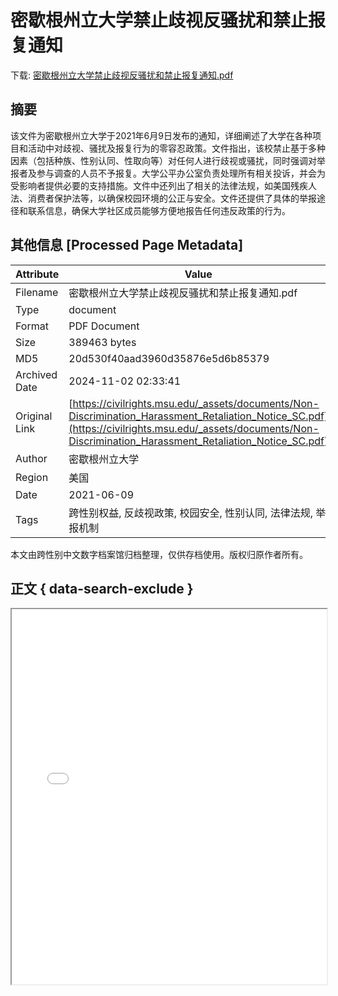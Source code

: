 # 密歇根州立大学禁止歧视反骚扰和禁止报复通知

<!-- tcd_download_link -->
下载: <a href="密歇根州立大学禁止歧视反骚扰和禁止报复通知.pdf" download>密歇根州立大学禁止歧视反骚扰和禁止报复通知.pdf</a>
<!-- tcd_download_link_end -->

## 摘要

<!-- tcd_abstract -->
该文件为密歇根州立大学于2021年6月9日发布的通知，详细阐述了大学在各种项目和活动中对歧视、骚扰及报复行为的零容忍政策。文件指出，该校禁止基于多种因素（包括种族、性别认同、性取向等）对任何人进行歧视或骚扰，同时强调对举报者及参与调查的人员不予报复。大学公平办公室负责处理所有相关投诉，并会为受影响者提供必要的支持措施。文件中还列出了相关的法律法规，如美国残疾人法、消费者保护法等，以确保校园环境的公正与安全。文件还提供了具体的举报途径和联系信息，确保大学社区成员能够方便地报告任何违反政策的行为。

<!-- tcd_abstract_end -->

## 其他信息 [Processed Page Metadata]

| Attribute       | Value                                  |
|-----------------|----------------------------------------|
| Filename        | 密歇根州立大学禁止歧视反骚扰和禁止报复通知.pdf                             |
| Type            | document                                 |
| Format          | PDF Document                               |
| Size            | 389463 bytes                           |
| MD5             | 20d530f40aad3960d35876e5d6b85379                                  |
| Archived Date   | 2024-11-02 02:33:41                             |
| Original Link   | [https://civilrights.msu.edu/_assets/documents/Non-Discrimination_Harassment_Retaliation_Notice_SC.pdf](https://civilrights.msu.edu/_assets/documents/Non-Discrimination_Harassment_Retaliation_Notice_SC.pdf)                         |
| Author          | 密歇根州立大学                               |
| Region          | 美国                               |
| Date            | 2021-06-09                                 |
| Tags            | 跨性别权益, 反歧视政策, 校园安全, 性别认同, 法律法规, 举报机制                                 |

本文由跨性别中文数字档案馆归档整理，仅供存档使用。版权归原作者所有。


## 正文 { data-search-exclude }

<!-- tcd_main_text -->
<iframe src="../密歇根州立大学禁止歧视反骚扰和禁止报复通知.pdf" width="100%" height="600px">
    <p>无法显示PDF，请下载查看。</p>
</iframe>
<!-- tcd_main_text_end -->

